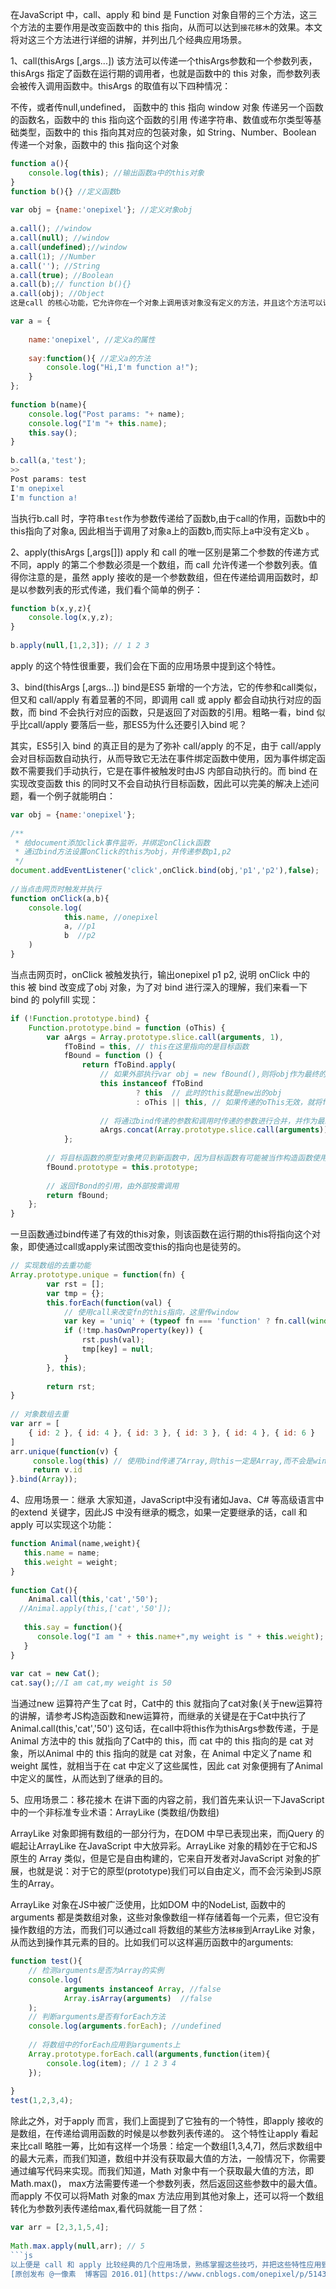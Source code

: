 在JavaScript 中，call、apply 和 bind 是 Function 对象自带的三个方法，这三个方法的主要作用是改变函数中的 this 指向，从而可以达到`接花移木`的效果。本文将对这三个方法进行详细的讲解，并列出几个经典应用场景。

1、call(thisArgs [,args...])
该方法可以传递一个thisArgs参数和一个参数列表，thisArgs 指定了函数在运行期的调用者，也就是函数中的 this 对象，而参数列表会被传入调用函数中。thisArgs 的取值有以下四种情况：

不传，或者传null,undefined， 函数中的 this 指向 window 对象
传递另一个函数的函数名，函数中的 this 指向这个函数的引用
传递字符串、数值或布尔类型等基础类型，函数中的 this 指向其对应的包装对象，如 String、Number、Boolean
传递一个对象，函数中的 this 指向这个对象
```js
function a(){
    console.log(this); //输出函数a中的this对象
}
function b(){} //定义函数b
 
var obj = {name:'onepixel'}; //定义对象obj
 
a.call(); //window
a.call(null); //window
a.call(undefined);//window
a.call(1); //Number
a.call(''); //String
a.call(true); //Boolean
a.call(b);// function b(){}
a.call(obj); //Object
这是call 的核心功能，它允许你在一个对象上调用该对象没有定义的方法，并且这个方法可以访问该对象中的属性，至于这样做有什么好处，我待会再讲，我们先看一个简单的例子：
```
```js
var a = {
 
    name:'onepixel', //定义a的属性
 
    say:function(){ //定义a的方法
        console.log("Hi,I'm function a!");
    }
};
 
function b(name){
    console.log("Post params: "+ name);
    console.log("I'm "+ this.name);
    this.say();
}
 
b.call(a,'test');
>>
Post params: test
I'm onepixel
I'm function a!
```

当执行b.call 时，字符串`test`作为参数传递给了函数b,由于call的作用，函数b中的this指向了对象a, 因此相当于调用了对象a上的函数b,而实际上a中没有定义b 。

2、apply(thisArgs [,args[]])
apply 和 call 的唯一区别是第二个参数的传递方式不同，apply 的第二个参数必须是一个数组，而 call 允许传递一个参数列表。值得你注意的是，虽然 apply 接收的是一个参数数组，但在传递给调用函数时，却是以参数列表的形式传递，我们看个简单的例子：
```js
function b(x,y,z){
    console.log(x,y,z);
}
 
b.apply(null,[1,2,3]); // 1 2 3
```
apply 的这个特性很重要，我们会在下面的应用场景中提到这个特性。

3、bind(thisArgs [,args...])
bind是ES5 新增的一个方法，它的传参和call类似，但又和 call/apply 有着显著的不同，即调用 call 或 apply 都会自动执行对应的函数，而 bind 不会执行对应的函数，只是返回了对函数的引用。粗略一看，bind 似乎比call/apply 要落后一些，那ES5为什么还要引入bind 呢？

其实，ES5引入 bind 的真正目的是为了弥补 call/apply 的不足，由于 call/apply 会对目标函数自动执行，从而导致它无法在事件绑定函数中使用，因为事件绑定函数不需要我们手动执行，它是在事件被触发时由JS 内部自动执行的。而 bind 在实现改变函数 this 的同时又不会自动执行目标函数，因此可以完美的解决上述问题，看一个例子就能明白：
```js
var obj = {name:'onepixel'};
 
/**
 * 给document添加click事件监听，并绑定onClick函数
 * 通过bind方法设置onClick的this为obj，并传递参数p1,p2
 */
document.addEventListener('click',onClick.bind(obj,'p1','p2'),false);
 
//当点击网页时触发并执行
function onClick(a,b){
    console.log(
            this.name, //onepixel
            a, //p1
            b  //p2
    )
}
```
当点击网页时，onClick 被触发执行，输出onepixel p1 p2, 说明 onClick 中的 this 被 bind 改变成了obj 对象，为了对 bind 进行深入的理解，我们来看一下 bind 的 polyfill 实现：
```js
if (!Function.prototype.bind) {
    Function.prototype.bind = function (oThis) {
        var aArgs = Array.prototype.slice.call(arguments, 1),
            fToBind = this, // this在这里指向的是目标函数
            fBound = function () {
                return fToBind.apply(
                    // 如果外部执行var obj = new fBound(),则将obj作为最终的this，放弃使用oThis
                    this instanceof fToBind
                            ? this  // 此时的this就是new出的obj
                            : oThis || this, // 如果传递的oThis无效，就将fBound的调用者作为this
 
                    // 将通过bind传递的参数和调用时传递的参数进行合并，并作为最终的参数传递
                    aArgs.concat(Array.prototype.slice.call(arguments)));
            };
 
        // 将目标函数的原型对象拷贝到新函数中，因为目标函数有可能被当作构造函数使用
        fBound.prototype = this.prototype;
 
        // 返回fBond的引用，由外部按需调用
        return fBound;
    };
}
```

一旦函数通过bind传递了有效的this对象，则该函数在运行期的this将指向这个对象，即使通过call或apply来试图改变this的指向也是徒劳的。
```js
// 实现数组的去重功能
Array.prototype.unique = function(fn) {
        var rst = [];
        var tmp = {};
        this.forEach(function(val) {
            // 使用call来改变fn的this指向，这里传window
            var key = 'uniq' + (typeof fn === 'function' ? fn.call(window, val) : val);
            if (!tmp.hasOwnProperty(key)) {
                rst.push(val);
                tmp[key] = null;
            }
        }, this);
 
        return rst;
}
 
// 对象数组去重
var arr = [
    { id: 2 }, { id: 4 }, { id: 3 }, { id: 3 }, { id: 4 }, { id: 6 }
]
arr.unique(function(v) {
     console.log(this) // 使用bind传递了Array,则this一定是Array,而不会是window
     return v.id
}.bind(Array));
```
4、应用场景一：继承
大家知道，JavaScript中没有诸如Java、C# 等高级语言中的extend 关键字，因此JS 中没有继承的概念，如果一定要继承的话，call 和 apply 可以实现这个功能：
```js
function Animal(name,weight){
   this.name = name;
   this.weight = weight;
}
 
function Cat(){
    Animal.call(this,'cat','50');
  //Animal.apply(this,['cat','50']);
 
   this.say = function(){
      console.log("I am " + this.name+",my weight is " + this.weight);
   }
}
 
var cat = new Cat();
cat.say();//I am cat,my weight is 50
```
当通过new 运算符产生了cat 时，Cat中的 this 就指向了cat对象(关于new运算符的讲解，请参考JS构造函数和new运算符，而继承的关键是在于Cat中执行了Animal.call(this,'cat','50') 这句话，在call中将this作为thisArgs参数传递，于是Animal 方法中的 this 就指向了Cat中的 this，而 cat 中的 this 指向的是 cat 对象，所以Animal 中的 this 指向的就是 cat 对象，在 Animal 中定义了name 和 weight 属性，就相当于在 cat 中定义了这些属性，因此 cat 对象便拥有了Animal 中定义的属性，从而达到了继承的目的。

5、应用场景二：移花接木
在讲下面的内容之前，我们首先来认识一下JavaScript 中的一个非标准专业术语：ArrayLike (类数组/伪数组)

ArrayLike 对象即拥有数组的一部分行为，在DOM 中早已表现出来，而jQuery 的崛起让ArrayLike 在JavaScript 中大放异彩。ArrayLike 对象的精妙在于它和JS 原生的 Array 类似，但是它是自由构建的，它来自开发者对JavaScript 对象的扩展，也就是说：对于它的原型(prototype)我们可以自由定义，而不会污染到JS原生的Array。 

ArrayLike 对象在JS中被广泛使用，比如DOM 中的NodeList, 函数中的arguments 都是类数组对象，这些对象像数组一样存储着每一个元素，但它没有操作数组的方法，而我们可以通过call 将数组的某些方法`移接`到ArrayLike 对象，从而达到操作其元素的目的。比如我们可以这样遍历函数中的arguments:
```js
function test(){
    // 检测arguments是否为Array的实例
    console.log(
            arguments instanceof Array, //false
            Array.isArray(arguments)  //false
    );
    // 判断arguments是否有forEach方法
    console.log(arguments.forEach); //undefined
 
    // 将数组中的forEach应用到arguments上
    Array.prototype.forEach.call(arguments,function(item){
        console.log(item); // 1 2 3 4
    });
 
}
test(1,2,3,4);
```
除此之外，对于apply 而言，我们上面提到了它独有的一个特性，即apply 接收的是数组，在传递给调用函数的时候是以参数列表传递的。 这个特性让apply 看起来比call 略胜一筹，比如有这样一个场景：给定一个数组[1,3,4,7]，然后求数组中的最大元素，而我们知道，数组中并没有获取最大值的方法，一般情况下，你需要通过编写代码来实现。而我们知道，Math 对象中有一个获取最大值的方法，即Math.max()， max方法需要传递一个参数列表，然后返回这些参数中的最大值。而apply 不仅可以将Math 对象的max 方法应用到其他对象上，还可以将一个数组转化为参数列表传递给max,看代码就能一目了然：
```js
var arr = [2,3,1,5,4];
 
Math.max.apply(null,arr); // 5
```js
以上便是 call 和 apply 比较经典的几个应用场景，熟练掌握这些技巧，并把这些特性应用到你的实际项目中，会使你的代码看起来更加耐人寻味！
[原创发布 @一像素  博客园 2016.01](https://www.cnblogs.com/onepixel/p/5143863.html) 
